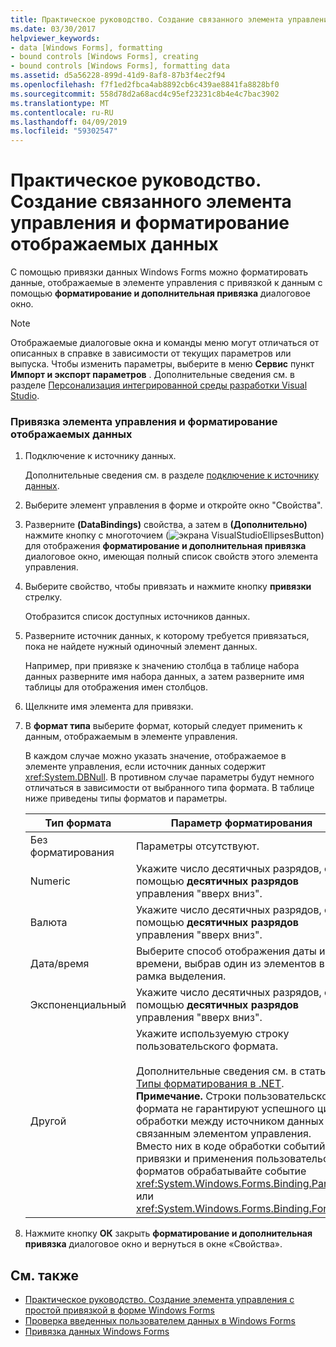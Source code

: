 ```yaml
---
title: Практическое руководство. Создание связанного элемента управления и форматирование отображаемых данных
ms.date: 03/30/2017
helpviewer_keywords:
- data [Windows Forms], formatting
- bound controls [Windows Forms], creating
- bound controls [Windows Forms], formatting data
ms.assetid: d5a56228-899d-41d9-8af8-87b3f4ec2f94
ms.openlocfilehash: f7f1ed2fbca4ab8892cb6c439ae8841fa8828bf0
ms.sourcegitcommit: 558d78d2a68acd4c95ef23231c8b4e4c7bac3902
ms.translationtype: MT
ms.contentlocale: ru-RU
ms.lasthandoff: 04/09/2019
ms.locfileid: "59302547"
---
```

# <a name="how-to-create-a-bound-control-and-format-the-displayed-data"></a>Практическое руководство. Создание связанного элемента управления и форматирование отображаемых данных
С помощью привязки данных Windows Forms можно форматировать данные, отображаемые в элементе управления с привязкой к данным с помощью **форматирование и дополнительная привязка** диалоговое окно.  
  
> [!NOTE]
>  Отображаемые диалоговые окна и команды меню могут отличаться от описанных в справке в зависимости от текущих параметров или выпуска. Чтобы изменить параметры, выберите в меню **Сервис** пункт **Импорт и экспорт параметров** . Дополнительные сведения см. в разделе [Персонализация интегрированной среды разработки Visual Studio](/visualstudio/ide/personalizing-the-visual-studio-ide).  
  
### <a name="to-bind-a-control-and-format-the-displayed-data"></a>Привязка элемента управления и форматирование отображаемых данных  
  
1. Подключение к источнику данных.  
  
     Дополнительные сведения см. в разделе [подключение к источнику данных](../data/adonet/connecting-to-a-data-source.md).  
  
2. Выберите элемент управления в форме и откройте окно "Свойства".  
  
3. Разверните **(DataBindings)** свойства, а затем в **(Дополнительно)** нажмите кнопку с многоточием (![экрана VisualStudioEllipsesButton](./media/vbellipsesbutton.png " vbEllipsesButton")) для отображения **форматирование и дополнительная привязка** диалоговое окно, имеющая полный список свойств этого элемента управления.  
  
4. Выберите свойство, чтобы привязать и нажмите кнопку **привязки** стрелку.  
  
     Отобразится список доступных источников данных.  
  
5. Разверните источник данных, к которому требуется привязаться, пока не найдете нужный одиночный элемент данных.  
  
     Например, при привязке к значению столбца в таблице набора данных разверните имя набора данных, а затем разверните имя таблицы для отображения имен столбцов.  
  
6. Щелкните имя элемента для привязки.  
  
7. В **формат типа** выберите формат, который следует применить к данным, отображаемым в элементе управления.  
  
     В каждом случае можно указать значение, отображаемое в элементе управления, если источник данных содержит <xref:System.DBNull>. В противном случае параметры будут немного отличаться в зависимости от выбранного типа формата. В таблице ниже приведены типы форматов и параметры.  
  
    |Тип формата|Параметр форматирования|  
    |-----------------|-----------------------|  
    |Без форматирования|Параметры отсутствуют.|  
    |Numeric|Укажите число десятичных разрядов, с помощью **десятичных разрядов** управления "вверх вниз".|  
    |Валюта|Укажите число десятичных разрядов, с помощью **десятичных разрядов** управления "вверх вниз".|  
    |Дата/время|Выберите способ отображения даты и времени, выбрав один из элементов в **тип** рамка выделения.|  
    |Экспоненциальный|Укажите число десятичных разрядов, с помощью **десятичных разрядов** управления "вверх вниз".|  
    |Другой|Укажите используемую строку пользовательского формата.<br /><br /> Дополнительные сведения см. в статье [Типы форматирования в .NET](../../standard/base-types/formatting-types.md). **Примечание.**  Строки пользовательского формата не гарантируют успешного цикла обработки между источником данных и связанным элементом управления. Вместо них в коде обработки событий для привязки и применения пользовательских форматов обрабатывайте событие <xref:System.Windows.Forms.Binding.Parse> или <xref:System.Windows.Forms.Binding.Format>.|  
  
8. Нажмите кнопку **ОК** закрыть **форматирование и дополнительная привязка** диалоговое окно и вернуться в окне «Свойства».  
  
## <a name="see-also"></a>См. также

- [Практическое руководство. Создание элемента управления с простой привязкой в форме Windows Forms](how-to-create-a-simple-bound-control-on-a-windows-form.md)
- [Проверка введенных пользователем данных в Windows Forms](user-input-validation-in-windows-forms.md)
- [Привязка данных Windows Forms](windows-forms-data-binding.md)
